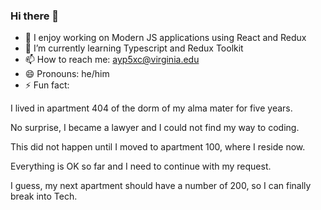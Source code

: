 ### Hi there 👋
- 🔭 I enjoy working on Modern JS applications using React and Redux
- 🌱 I’m currently learning Typescript and Redux Toolkit
- 📫 How to reach me: ayp5xc@virginia.edu
- 😄 Pronouns: he/him
- ⚡ Fun fact:

I lived in apartment 404 of the dorm of my alma mater for five years.

No surprise, I became a lawyer and I could not find my way to coding.

This did not happen until I moved to apartment 100, where I reside now.

Everything is OK so far and I need to continue with my request.

I guess, my next apartment should have a number of 200, so I can finally break into Tech.
